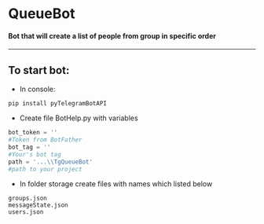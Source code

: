 # QueueBot
#### Bot that will create a list of people from group in specific order

<hr>

## To start bot:
* In console:
```
pip install pyTelegramBotAPI
```

* Create file BotHelp.py with variables
```python
bot_token = ''
#Token from BotFather
bot_tag = ''
#Your's bot tag
path = '...\\TgQueueBot'
#path to your project
```
* In folder storage create files with names which listed below
```
groups.json
messageState.json
users.json
```
